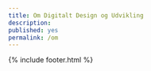 ```yaml
---
title: Om Digitalt Design og Udvikling
description: 
published: yes
permalink: /om
---
```

{% include footer.html %}
